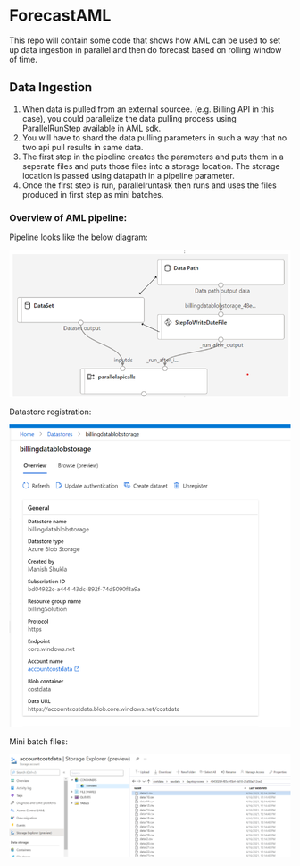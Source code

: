 # ForecastAML
This repo will contain some code that shows how AML can be used to set up data ingestion in parallel and then do forecast based on rolling window of time.

## Data Ingestion

1. When data is pulled from an external sourcee. (e.g. Billing API in this case), you could parallelize the data pulling process using ParallelRunStep available in AML sdk. 
2. You will have to shard the data pulling parameters in such a way that no two api pull results in same data. 
3. The first step in the pipeline creates the parameters and puts them in a seperate files and puts those files into a storage location. The storage location is passed using datapath in a pipeline parameter.
4. Once the first step is run, parallelruntask then runs and uses the files produced in first step as mini batches.

### Overview of AML pipeline:

Pipeline looks like the below diagram:

![](./screenshots/amlpipeline.png)

Datastore registration:

![](./screenshots/dataStoreRegistration.png)

Mini batch files:

![](./screenshots/filesForMinibatches.png)